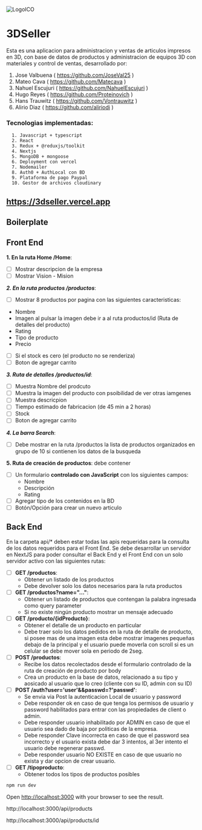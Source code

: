 ![LogoICO](https://user-images.githubusercontent.com/16067675/209176194-1853262c-dacd-46e9-aa32-db310e7a2d66.jpg)

# 3DSeller 

Esta es una aplicacion para administracion y ventas de articulos impresos en 3D, con base de datos de productos y administracion de equipos 3D con materiales y control de ventas, desarrollado por:

1. Jose Valbuena    ( https://github.com/JoseVal25 )
2. Mateo Cava       ( https://github.com/Matecava )
3. Nahuel Escujuri  ( https://github.com/NahuelEscujuri )
4. Hugo Reyes       ( https://github.com/Proteinovich )
5. Hans Trauwitz    ( https://github.com/Vontrauwitz ) 
6. Alirio Diaz      ( https://github.com/aliriodi )


### Tecnologias implementadas:
      1. Javascript + typescript
      2. React
      3. Redux + @reduxjs/toolkit
      4. Nextjs 
      5. MongoDB + mongoose
      6. Deployment con vercel
      7. Nodemailer 
      8. Auth0 + AuthLocal con BD
      9. Plataforma de pago Paypal
      10. Gestor de archivos cloudinary
      
      
 ## https://3dseller.vercel.app
      
## Boilerplate

## Front End
__1.  En la ruta Home /Home__:

- [ ] Mostrar descripcion de la empresa
- [ ] Mostrar Vision - Mision 
    
___2. En la ruta productos /productos___:
- [ ] Mostrar 8 productos por pagina con las siguientes caracteristicas:
- Nombre
- Imagen al pulsar la imagen debe ir a al ruta productos/id (Ruta de detalles del producto)
- Rating 
- Tipo de producto
- Precio
- [ ] Si el stock es cero (el producto no se renderiza)
- [ ] Boton de agregar carrito
    
___3. Ruta de detalles /productos/id___:
- [ ] Muestra Nombre del prodcuto
- [ ] Muestra la imagen del producto con psoibilidad de ver otras iamgenes
- [ ] Muestra descricpion
- [ ] Tiempo estimado de fabricacion (de 45 min a 2 horas)
- [ ] Stock
- [ ] Boton de agregar carrito
    
___4. La barra Search___:
- [ ] Debe mostrar en la ruta /productos la lista de productos organizados en grupo de 10 si contienen los datos de la busqueda
    
__5. Ruta de creación de productos__: debe contener

- [ ] Un formulario __controlado con JavaScript__ con los siguientes campos:
  - Nombre
  - Descripción
  - Rating
- [ ] Agregar tipo de los contenidos en la BD 
- [ ] Botón/Opción para crear un nuevo articulo
    
## Back End
En la carpeta api/* deben estar todas las apis requeridas para la consulta de los datos requeridos para el Front End.
Se debe desarrollar un servidor en NextJS  para poder consultar el Back End y el Front End con un solo servidor activo con las siguientes rutas:

- [ ] __GET /productos__:
  - Obtener un listado de los productos 
  - Debe devolver solo los datos necesarios para la ruta productos
- [ ] __GET /productos?name="..."__:
  - Obtener un listado de productos que contengan la palabra ingresada como query parameter
  - Si no existe ningún producto mostrar un mensaje adecuado
- [ ] __GET /producto/{idProducto}__:
  - Obtener el detalle de un producto en particular
  - Debe traer solo los datos pedidos en la ruta de detalle de producto, si posee mas de una imagen esta debe mostrar imagenes pequeñas debajo de la principal y el usuario puede moverla con scroll si es un celular se debe mover sola en periodo de 2seg.
- [ ] __POST /productos__:
  - Recibe los datos recolectados desde el formulario controlado de la ruta de creación de producto por body
  - Crea un producto en la base de datos, relacionado a su tipo y aosicado al usuario que lo creo (cliente con su ID, admin con su ID)
- [ ] __POST /auth?user='user'&&passwd=?'passwd'__:
  - Se envia via Post la autenticacion Local de usuario y password
  - Debe responder ok en caso de que tenga los permisos de usuario y password habilitados para entrar con las propiedades de client o admin.
  - Debe responder usuario inhabilitado por ADMIN en caso de que el usuario sea dado de baja por politicas de la empresa.
  - Debe responder Clave incorrecta en caso de que el password sea incorrecto y el usuario exista debe dar 3 intentos, al 3er intento el usuario debe regenerar passwd.
  - Debe responder usuario NO EXISTE en caso de que usuario no exista y dar opcion de crear usuario.
- [ ] __GET /tipoproducto__:
  - Obtener todos los tipos de productos posibles
  

```bash
npm run dev
```
Open [http://localhost:3000](http://localhost:3000) with your browser to see the result.

http://localhost:3000/api/products

http://localhost:3000/api/products/id
